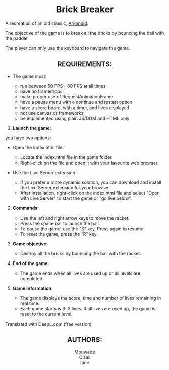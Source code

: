 <b><h1 align="center"> Brick Breaker </h1></b>

A recreation of an old classic, [Arkanoid](https://en.wikipedia.org/wiki/Arkanoid).

The objective of the game is to break all the bricks by bouncing the ball with the paddle.

The player can only use the keyboard to navigate the game.

<b><h2 align="center"> REQUIREMENTS: </h2></b>

- The game must:

  - run between 50 FPS - 60 FPS at all times
  - have no framedrops
  - make proper use of RequestAnimationFrame
  - have a pause menu with a continue and restart option
  - have a score board, with a timer, and lives displayed
  - not use canvas or frameworks
  - be implemented using plain JS/DOM and HTML only

1.  **Launch the game:**

  you have two options:

- Open the index.html file:

  - Locate the index.html file in the game folder.
  - Right-click on the file and open it with your favourite web browser.

- Use the Live Server extension :

  - If you prefer a more dynamic solution, you can download and install the Live Server extension for your browser.
  - After installation, right-click on the index.html file and select "Open with Live Server" to start the game or "go live below".

2. **Commands:**
   - Use the left and right arrow keys to move the racket.
   - Press the space bar to launch the ball.
   - To pause the game, use the "S" key. Press again to resume.
   - To reset the game, press the "R" key.
3. **Game objective:**

   - Destroy all the bricks by bouncing the ball with the racket.

4. **End of the game:**
   - The game ends when all lives are used up or all levels are completed.
5. **Game Information:**

   - The game displays the score, time and number of lives remaining in real time.
   - Each game starts with 3 lives. If all lives are used up, the game is reset to the current level.

Translated with DeepL.com (free version)

   <b><h2 align="center"> AUTHORS: </h2></b>

<p align="center"> Mouwade <br>
Cisall <br>
Itine
</p>
